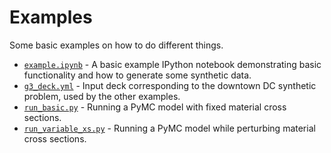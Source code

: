 # Examples

Some basic examples on how to do different things.

* [`example.ipynb`](examples/example.ipynb) - A basic example IPython notebook
  demonstrating basic functionality and how to generate some synthetic data.
* [`g3_deck.yml`](examples/g3_deck.yml) - Input deck corresponding to the
  downtown DC synthetic problem, used by the other examples.
* [`run_basic.py`](examples/run_basic.py) - Running a PyMC model with fixed
  material cross sections.
* [`run_variable_xs.py`](examples/run_variable_xs.py) - Running a PyMC model
  while perturbing material cross sections.
